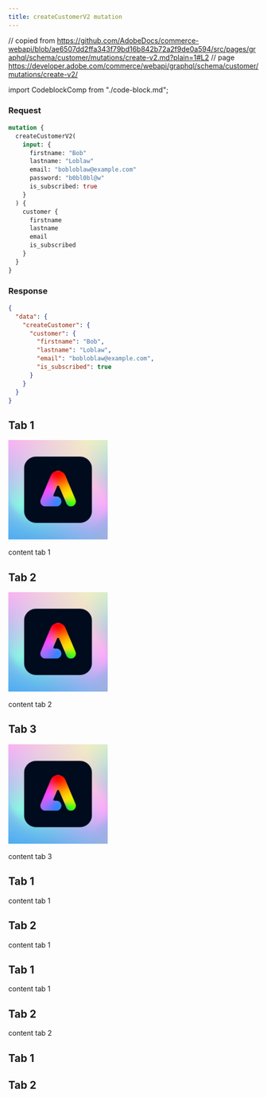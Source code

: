 ```yaml
---
title: createCustomerV2 mutation
---
```


// copied from https://github.com/AdobeDocs/commerce-webapi/blob/ae6507dd2ffa343f79bd16b842b72a2f9de0a594/src/pages/graphql/schema/customer/mutations/create-v2.md?plain=1#L2
// page https://developer.adobe.com/commerce/webapi/graphql/schema/customer/mutations/create-v2/

import CodeblockComp from "./code-block.md";

<Tab orientation="horizontal" slots="heading, content" repeat="2" theme="light"/>

### Request

```graphql
mutation {
  createCustomerV2(
    input: {
      firstname: "Bob"
      lastname: "Loblaw"
      email: "bobloblaw@example.com"
      password: "b0bl0bl@w"
      is_subscribed: true
    }
  ) {
    customer {
      firstname
      lastname
      email
      is_subscribed
    }
  }
}
```

### Response

```json
{
  "data": {
    "createCustomer": {
      "customer": {
        "firstname": "Bob",
        "lastname": "Loblaw",
        "email": "bobloblaw@example.com",
        "is_subscribed": true
      }
    }
  }
}
```

<Tab orientation="vertical" slots="heading, image, content" repeat="3"  theme="dark" className='bgBlue ' />

## Tab 1

![Code for initializing SDK](../images/adobe-express.svg)

content tab 1

## Tab 2

![Code to invoke full editor](../images/adobe-express.svg)

content tab 2

## Tab 3

![Code to invoke quick actions](../images/adobe-express.svg)

content tab 3

<Tab slots="heading, content" repeat="2"  theme="dark" className='bgBlue ' />

## Tab 1

content tab 1

## Tab 2

content tab 1

<Tab slots="heading, content" repeat="2"  theme="dark" className='bgBlue ' />

## Tab 1

content tab 1

## Tab 2

content tab 2

<Tab slots="heading, content" repeat="2"  theme="dark" className='bgBlue ' />

## Tab 1

<CodeblockComp />

## Tab 2

<CodeblockComp />